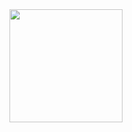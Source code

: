 
<a href="https://github.com/anuraghazra/convoychat">
  <img height=200 align="center" src="https://github-readme-stats-ten-lac-39.vercel.app/api/top-langs?username=jingavin&layout=compact&langs_count=8&card_width=320&theme=dark&exclude_repo=aloha-project,inhabitent-project,Instanews,Quotes-on-dev" />
</a>

<!--
**jingavin/jingavin** is a ✨ _special_ ✨ repository because its `README.md` (this file) appears on your GitHub profile.

Here are some ideas to get you started:

<a href="https://github.com/anuraghazra/github-readme-stats">
  <img height=200 align="center" src="https://github-readme-stats-ten-lac-39.vercel.app/api?username=jingavin&theme=dark&rank_icon=github" />
</a>
- 🔭 I’m currently working on ...
- 🌱 I’m currently learning ...
- 👯 I’m looking to collaborate on ...
- 🤔 I’m looking for help with ...
- 💬 Ask me about ...
- 📫 How to reach me: ...
- 😄 Pronouns: ...
- ⚡ Fun fact: ...
-->
